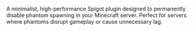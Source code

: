 A minimalist, high-performance Spigot plugin designed to permanently disable phantom spawning in your Minecraft server. Perfect for servers where phantoms disrupt gameplay or cause unnecessary lag.
